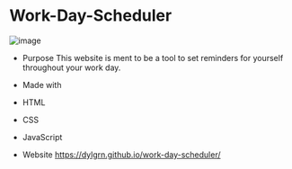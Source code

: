 # Work-Day-Scheduler
![image](https://user-images.githubusercontent.com/78700475/115977675-a84be180-a53f-11eb-8ea2-84df65febd03.png)

* Purpose
This website is ment to be a tool to set reminders for yourself throughout your work day.

* Made with
* HTML
* CSS
* JavaScript

* Website
https://dylgrn.github.io/work-day-scheduler/
